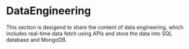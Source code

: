 # DataEngineering
This section is desigend to share the content of data engineering, which includes real-time data fetch using APIs and store the data into SQL database and MongoDB.
